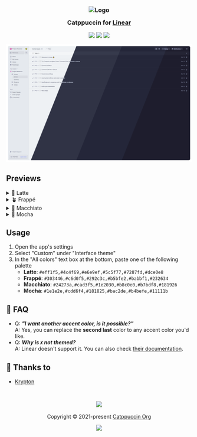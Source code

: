 <h3 align="center">
	<img src="https://raw.githubusercontent.com/catppuccin/catppuccin/main/assets/logos/exports/1544x1544_circle.png" width="100" alt="Logo"/><br/>
	<img src="https://raw.githubusercontent.com/catppuccin/catppuccin/main/assets/misc/transparent.png" height="30" width="0px"/>
	Catppuccin for <a href="https://linear.app">Linear</a>
	<img src="https://raw.githubusercontent.com/catppuccin/catppuccin/main/assets/misc/transparent.png" height="30" width="0px"/>
</h3>

<p align="center">
	<a href="https://github.com/catppuccin/linear/stargazers"><img src="https://img.shields.io/github/stars/catppuccin/linear?colorA=363a4f&colorB=b7bdf8&style=for-the-badge"></a>
	<a href="https://github.com/catppuccin/linear/issues"><img src="https://img.shields.io/github/issues/catppuccin/linear?colorA=363a4f&colorB=f5a97f&style=for-the-badge"></a>
	<a href="https://github.com/catppuccin/linear/contributors"><img src="https://img.shields.io/github/contributors/catppuccin/linear?colorA=363a4f&colorB=a6da95&style=for-the-badge"></a>
</p>

<p align="center">
	<img src="assets/preview.webp"/>
</p>

## Previews

<details>
<summary>🌻 Latte</summary>
<img src="assets/latte.webp"/>
</details>
<details>
<summary>🪴 Frappé</summary>
<img src="assets/frappe.webp"/>
</details>
<details>
<summary>🌺 Macchiato</summary>
<img src="assets/macchiato.webp"/>
</details>
<details>
<summary>🌿 Mocha</summary>
<img src="assets/mocha.webp"/>
</details>

## Usage

1. Open the app's settings
2. Select "Custom" under "Interface theme"
3. In the "All colors" text box at the bottom, paste one of the following palette
   - **Latte**: `#eff1f5,#4c4f69,#e6e9ef,#5c5f77,#7287fd,#dce0e8`
   - **Frappé**: `#303446,#c6d0f5,#292c3c,#b5bfe2,#babbf1,#232634`
   - **Macchiato**: `#24273a,#cad3f5,#1e2030,#b8c0e0,#b7bdf8,#181926`
   - **Mocha**: `#1e1e2e,#cdd6f4,#181825,#bac2de,#b4befe,#11111b`

## 🙋 FAQ

- Q: **_"I want another accent color, is it possible?"_**\
  A: Yes, you can replace the **second last** color to any accent color you'd like.
- Q: **_Why is `X` not themed?_**\
  A: Linear doesn't support it. You can also check [their documentation](https://linear.app/docs/custom-themes).

## 💝 Thanks to

- [Krypton](https://github.com/kkrypt0nn)

&nbsp;

<p align="center">
	<img src="https://raw.githubusercontent.com/catppuccin/catppuccin/main/assets/footers/gray0_ctp_on_line.svg?sanitize=true" />
</p>

<p align="center">
	Copyright &copy; 2021-present <a href="https://github.com/catppuccin" target="_blank">Catppuccin Org</a>
</p>

<p align="center">
	<a href="https://github.com/catppuccin/catppuccin/blob/main/LICENSE"><img src="https://img.shields.io/static/v1.svg?style=for-the-badge&label=License&message=MIT&logoColor=d9e0ee&colorA=363a4f&colorB=b7bdf8"/></a>
</p>
